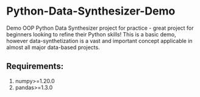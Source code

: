 # Python-Data-Synthesizer-Demo
Demo OOP Python Data Synthesizer project for practice - great project for beginners looking to refine their Python skills! This is a basic demo, however data-synthetization is a vast and important concept applicable in almost all major data-based projects.

## Requirements:
1. numpy>=1.20.0
2. pandas>=1.3.0
